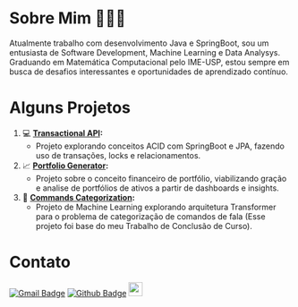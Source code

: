 # Sobre Mim 👨🏽‍💻

Atualmente trabalho com desenvolvimento Java e SpringBoot, sou um entusiasta de Software Development, Machine Learning e Data Analysys. 
Graduando em Matemática Computacional pelo IME-USP, estou sempre em busca de desafios interessantes e oportunidades de aprendizado contínuo.

# Alguns Projetos

1. 💻 **[Transactional API](link_para_o_projeto_1):** 
   - Projeto explorando conceitos ACID com SpringBoot e JPA, fazendo uso de transações, locks e relacionamentos.
2. 📈 **[Portfolio Generator](https://github.com/lucsalm/portfolio-generator-dash):** 
   - Projeto sobre o conceito financeiro de portfólio, viabilizando gração e analise de portfólios de ativos a partir de dashboards e insights.
3. 🤖 **[Commands Categorization](link_para_o_projeto_3):** 
   - Projeto de Machine Learning explorando arquitetura Transformer para o problema de categorização de comandos de fala (Esse projeto foi base do meu Trabalho de Conclusão de Curso).

# Contato
[![Gmail Badge](https://img.shields.io/badge/-Gmail-c14438?style=flat-square&logo=Gmail&logoColor=white&link=mailto:lucas.almd.silva@gmail.com)](mailto:lucas.almd.silva@gmail.com) [![Github Badge](https://img.shields.io/badge/-Github-000?style=flat-square&logo=Github&logoColor=white&link=https://github.com/lucsalm)](https://github.com/lucsalm) <a href="https://www.linkedin.com/in/lucas-almeida-376141203/"><img src="https://img.shields.io/badge/linkedin-%230077B5.svg?&style=for-the-badge&logo=linkedin&logoColor=white" height=25></a> 
